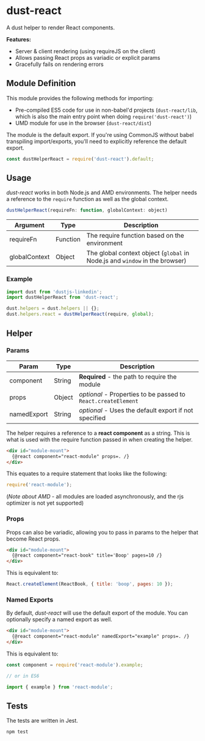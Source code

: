 # dust-react

A dust helper to render React components.

**Features:**

- Server & client rendering (using requireJS on the client)
- Allows passing React props as variadic or explicit params
- Gracefully fails on rendering errors

## Module Definition

This module provides the following methods for importing:

- Pre-compiled ES5 code for use in non-babel'd projects (`dust-react/lib`, which is also the main entry point when doing `require('dust-react')`)
- UMD module for use in the browser (`dust-react/dist`)

The module is the default export. If you're using CommonJS without babel transpiling import/exports, you'll need to explicitly reference the default export.

```js
const dustHelperReact = require('dust-react').default;
```

## Usage

*dust-react* works in both Node.js and AMD environments. The helper needs a reference to the `require` function as well as the global context.

```js
dustHelperReact(requireFn: function, globalContext: object)
```

| Argument       | Type     | Description                                                                  |
| ---            | ---      | ---                                                                          |
| requireFn      | Function | The require function based on the environment                                |
| globalContext  | Object   | The global context object (`global` in Node.js and `window` in the browser)  |

### Example

```js
import dust from 'dustjs-linkedin';
import dustHelperReact from 'dust-react';

dust.helpers = dust.helpers || {};
dust.helpers.react = dustHelperReact(require, global);
```

## Helper

### Params

| Param       | Type    | Description                                                   |
| ---         | ---     | ---                                                           |
| component   | String  |**Required** - the path to require the module                  |
| props       | Object  | *optional* - Properties to be passed to `React.createElement` |
| namedExport | String  | *optional* - Uses the default export if not specified         |

The helper requires a reference to a **react component** as a string. This is what is used with the require function passed in when creating the helper.

```html
<div id="module-mount">
  {@react component="react-module" props=. /}
</div>
```

This equates to a require statement that looks like the following:

```js
require('react-module');
```

(*Note about AMD* - all modules are loaded asynchronously, and the rjs optimizer is not yet supported)

### Props

Props can also be variadic, allowing you to pass in params to the helper that become React props.

```html
<div id="module-mount">
  {@react component="react-book" title='Boop' pages=10 /}
</div>
```

This is equivalent to:

```js
React.createElement(ReactBook, { title: 'boop', pages: 10 });
```

### Named Exports

By default, *dust-react* will use the default export of the module. You can optionally specify a named export as well.

```html
<div id="module-mount">
  {@react component="react-module" namedExport="example" props=. /}
</div>
```

This is equivalent to:

```js
const component = require('react-module').example;

// or in ES6

import { example } from 'react-module';
```

## Tests

The tests are written in Jest.

```
npm test
```
